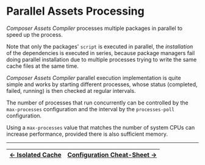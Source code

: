 # Parallel Assets Processing

_Composer Assets Compiler_ processes multiple packages in parallel to speed up the process.

Note that only the packages' `script` is executed in parallel, the _installation_ of the dependencies is executed in series, because package managers fail doing parallel installation due to multiple processes trying to write the same cache files at the same time.

_Composer Assets Compiler_ parallel execution implementation is quite simple and works by starting different processes, whose status (completed, failed, running) is then checked at regular intervals.

The number of processes that run concurrently can be controlled by the `max-processes` configuration and the interval by the `processes-poll` configuration.

Using a `max-processes` value that matches the number of system CPUs can increase performance, provided there is also sufficient memory.



------

| [← Isolated Cache](./012-Isolated_Cache.md) | [Configuration Cheat-Sheet →](./014-Configuration-Cheat-Sheet.md) |
|:--------------------------------------------|------------------------------------------------------------------:|